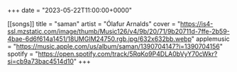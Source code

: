 +++
date = "2023-05-22T11:00:00+0000"

[[songs]]
    title = "saman"
    artist = "Ólafur Arnalds"
    cover = "https://is4-ssl.mzstatic.com/image/thumb/Music126/v4/9b/20/71/9b20711d-7ffe-2b59-4bae-6d6f614a1451/18UMGIM24750.rgb.jpg/632x632bb.webp"
    applemusic = "https://music.apple.com/us/album/saman/1390704147?i=1390704156"
    spotify = "https://open.spotify.com/track/5RqKo9P4DLA0bVyY70cWkr?si=cb9a73bac4514d10"
+++